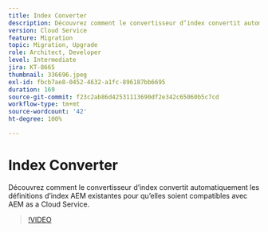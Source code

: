 ```yaml
---
title: Index Converter
description: Découvrez comment le convertisseur d’index convertit automatiquement les définitions d’index AEM existantes pour qu’elles soient compatibles avec AEM as a Cloud Service.
version: Cloud Service
feature: Migration
topic: Migration, Upgrade
role: Architect, Developer
level: Intermediate
jira: KT-8665
thumbnail: 336696.jpeg
exl-id: fbcb7ae8-0452-4632-a1fc-896187bb6695
duration: 169
source-git-commit: f23c2ab86d42531113690df2e342c65060b5c7cd
workflow-type: tm+mt
source-wordcount: '42'
ht-degree: 100%

---
```


# Index Converter

Découvrez comment le convertisseur d’index convertit automatiquement les définitions d’index AEM existantes pour qu’elles soient compatibles avec AEM as a Cloud Service.

>[!VIDEO](https://video.tv.adobe.com/v/336696?quality=12&learn=on)
